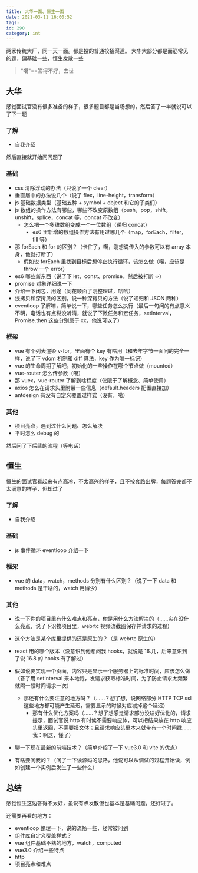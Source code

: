 ```yaml
---
title: 大华一面、恒生一面
date: 2021-03-11 16:00:52
tags:
id: 290
category: int
---
```


两家传统大厂，同一天一面。都是投的普通校招渠道。
大华大部分都是面筋常见的题，偏基础一些，恒生发散一些

> "噶"==答得不好，去世

<!-- more -->

## 大华

感觉面试官没有很多准备的样子，很多题目都是当场想的，然后答了一半就说可以了下一题

### 了解

- 自我介绍

然后直接就开始问问题了

### 基础

- css 清除浮动的办法（只说了一个 clear）
- 垂直居中的办法说几个（说了 flex，line-height，transform）
- js 基础数据类型（基础五种 + symbol + object 和它的子类们）
- js 数组的操作方法有哪些，哪些不改变原数组（push，pop，shift，unshift，splice，concat 等，concat 不改变）
  - 怎么把一个多维数组变成一个一位数组（递归 concat）
    - es6 里新增的数组操作方法有用过哪几个（map，forEach，filter，fill 等）
- 那 forEach 和 for 的区别？（卡住了，噶，刚想说传入的参数可以有 array 本身，他就打断了）
  - 假如说 forEach 里找到目标后想停止执行循环，该怎么做（噶，应该是 throw 一个 error）
- es6 哪些新东西（说了下 let、const、promise，然后被打断 ↓）
- promise 对象详细说一下
- 介绍一下闭包，用途（同花顺面了刚整理过，哈哈）
- 浅拷贝和深拷贝的区别，说一种深拷贝的方法（说了递归和 JSON 两种）
- eventloop 了解嘛，简单说一下，哪些任务怎么执行（最后一句问的有点意义不明，电话也有点糊没听清，就说了下微任务和宏任务，setInterval，Promise.then 这些分别属于 xx，他说可以了）

### 框架

- vue 有个列表渲染 v-for，里面有个 key 有啥用（和去年字节一面问的完全一样，说了下 vdom 机制和 diff 算法，key 作为唯一标记）
- vue 的生命周期了解吧，初始化的一些操作在哪个节点做（mounted）
- vue-router 怎么传参数（噶）
- 那 vuex，vue-router 了解到啥程度（仅限于了解概念、简单使用）
- axios 怎么在请求头里附带一些信息（default.headers 配置直接加）
- antdesign 有没有自定义覆盖过样式（没有，噶）

### 其他

- 项目亮点，遇到过什么问题、怎么解决
- 平时怎么 debug 的

然后问了下后续的流程（等电话）

## 恒生

恒生的面试官看起来有点高冷，不太高兴的样子，且不按套路出牌，每题答完都不太满意的样子，但却过了

### 了解

- 自我介绍

### 基础

- js 事件循环 eventloop 介绍一下

### 框架

- vue 的 data，watch，methods 分别有什么区别？（说了一下 data 和 methods 是干啥的，watch 用得少）

### 其他

- 说一下你的项目里有什么难点和亮点，你是用什么方法解决的（……实在没什么亮点，说了下识物项目里，webrtc 视频流截图保存并请求的过程）
- 这个方法是某个库里提供的还是原生的？（是 webrtc 原生的）
- react 用的哪个版本（没意识到他想问我 hooks，就说是 16.几，后来意识到了说 16.8 的 hooks 有了解过）

- 假如说要实现一个页面，内容只是显示一个服务器上的标准时间，应该怎么做（答了用 setInterval 来本地跑，发请求获取标准时间，为了防止请求太频繁就隔一段时间请求一次）

  - 那还有什么要注意的地方吗？（……？想了想，说网络部分 HTTP TCP ssl 这些地方都可能产生延迟，需要显示的时候对应减掉这个延迟）
    - 那有什么优化方案吗（……？想了想感觉请求部分没啥好优化的，请求提示，面试官说 http 有时候不需要响应体，可以把结果放在 http 响应头里返回，不需要报文体；且请求响应头里本来就带有一个时间戳……我：啊这，懂了）

- 聊一下现在最新的前端技术？（简单介绍了一下 vue3.0 和 vite 的优点）

- 有啥要问我的？（问了一下读源码的思路，他说可以从调试的过程开始读，例如创建一个实例后发生了一些什么）

## 总结

感觉恒生这边答得不太好，虽说有点发散但也基本是基础问题，还好过了。

还需要再看的地方：

- eventloop 整理一下，说的流畅一些，经常被问到
- 组件库自定义覆盖样式？
- vue 组件基础不熟的地方，watch，computed
- vue3.0 介绍一些特点
- http
- 项目亮点和难点